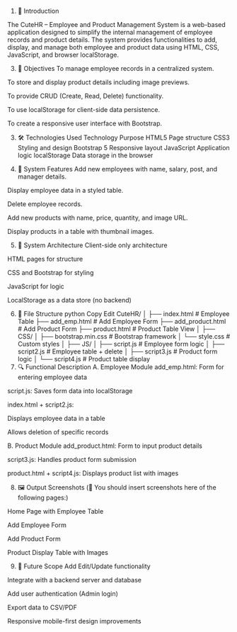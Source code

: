 1. 📘 Introduction

The CuteHR – Employee and Product Management System is a web-based application designed to simplify the internal management of employee records and product details. The system provides functionalities to add, display, and manage both employee and product data using HTML, CSS, JavaScript, and browser localStorage.

3. 🎯 Objectives
To manage employee records in a centralized system.

To store and display product details including image previews.

To provide CRUD (Create, Read, Delete) functionality.

To use localStorage for client-side data persistence.

To create a responsive user interface with Bootstrap.

3. 🛠 Technologies Used
Technology	Purpose
HTML5	Page structure
CSS3	Styling and design
Bootstrap 5	Responsive layout
JavaScript	Application logic
localStorage	Data storage in the browser

4. 🔑 System Features
Add new employees with name, salary, post, and manager details.

Display employee data in a styled table.

Delete employee records.

Add new products with name, price, quantity, and image URL.

Display products in a table with thumbnail images.

5. 🧩 System Architecture
Client-side only architecture

HTML pages for structure

CSS and Bootstrap for styling

JavaScript for logic

LocalStorage as a data store (no backend)

6. 📁 File Structure
python
Copy
Edit
CuteHR/
│
├── index.html              # Employee Table
├── add_emp.html            # Add Employee Form
├── add_product.html        # Add Product Form
├── product.html            # Product Table View
│
├── CSS/
│   ├── bootstrap.min.css   # Bootstrap framework
│   └── style.css           # Custom styles
│
├── JS/
│   ├── script.js           # Employee form logic
│   ├── script2.js          # Employee table + delete
│   ├── script3.js          # Product form logic
│   └── script4.js          # Product table display
7. 🔍 Functional Description
A. Employee Module
add_emp.html: Form for entering employee data

script.js: Saves form data into localStorage

index.html + script2.js:

Displays employee data in a table

Allows deletion of specific records

B. Product Module
add_product.html: Form to input product details

script3.js: Handles product form submission

product.html + script4.js: Displays product list with images

8. 🖼 Output Screenshots
(📌 You should insert screenshots here of the following pages:)

Home Page with Employee Table

Add Employee Form

Add Product Form

Product Display Table with Images

9. 🔮 Future Scope
Add Edit/Update functionality

Integrate with a backend server and database

Add user authentication (Admin login)

Export data to CSV/PDF

Responsive mobile-first design improvements
